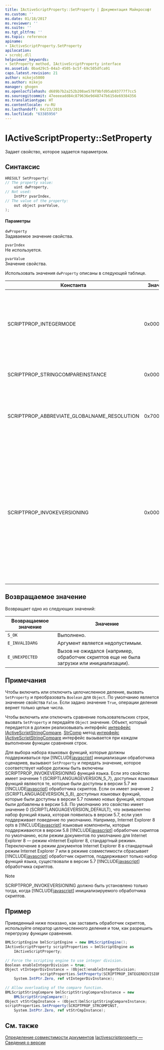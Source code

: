 ```yaml
---
title: IActiveScriptProperty::SetProperty | Документация Майкрософт
ms.custom: ''
ms.date: 01/18/2017
ms.reviewer: ''
ms.suite: ''
ms.tgt_pltfrm: ''
ms.topic: reference
apiname:
- IActiveScriptProperty.SetProperty
apilocation:
- scrobj.dll
helpviewer_keywords:
- SetProperty method, IActiveScriptProperty interface
ms.assetid: 0ba429c5-04a3-4505-bc5f-69c505dfca91
caps.latest.revision: 21
author: mikejo5000
ms.author: mikejo
manager: ghogen
ms.openlocfilehash: d689b7b2a252b208ae578f9bfd95ab93777f7cc5
ms.sourcegitcommit: 47eeeeadd84c879636e9d48747b615de69384356
ms.translationtype: HT
ms.contentlocale: ru-RU
ms.lasthandoff: 04/23/2019
ms.locfileid: "63385956"
---
```

# <a name="iactivescriptpropertysetproperty"></a>IActiveScriptProperty::SetProperty
Задает свойство, которое задается параметром.  
  
## <a name="syntax"></a>Синтаксис  
  
```cpp
HRESULT SetProperty(  
// The property value:  
    uint dwProperty,    
// Not used:   
    IntPtr pvarIndex,    
// The value of the property:   
    out object pvarValue,    
);  
```  
  
#### <a name="parameters"></a>Параметры  
 `dwProperty`  
 Задаваемое значение свойства.  
  
 `pvarIndex`  
 Не используется.  
  
 `pvarValue`  
 Значение свойства.  
  
 Использовать значения `dwProperty` описаны в следующей таблице.  
  
|Константа|Значение|Значение|  
|--------------|-----------|-------------|  
|SCRIPTPROP_INTEGERMODE|0x00003000|Заставляет обработчик сценариев разделение данных в режиме целое число вместо режима с плавающей точкой. Значение по умолчанию — `False`.|  
|SCRIPTPROP_STRINGCOMPAREINSTANCE|0x00003001|Позволяет функции сравнения строки замены обработчика скриптов.|  
|SCRIPTPROP_ABBREVIATE_GLOBALNAME_RESOLUTION|0x70000002|Информирует обработчик скриптов, на который нет других обработчиков сценариев, которые влияют на глобальный объект.|  
|SCRIPTPROP_INVOKEVERSIONING|0x00004000|Заставляет [!INCLUDE[javascript](../../javascript/includes/javascript-md.md)] обработчик скриптов для выбора набора языковых функций, которые должны поддерживаться. По умолчанию набора языковых функций, поддерживаемых [!INCLUDE[javascript](../../javascript/includes/javascript-md.md)] обработчик скриптов эквивалентно набор функций языка, которая появилась в версии 5.7 [!INCLUDE[javascript](../../javascript/includes/javascript-md.md)] обработчика скриптов.|  
  
## <a name="return-value"></a>Возвращаемое значение  
 Возвращает одно из следующих значений:  
  
|Возвращаемое значение|Значение|  
|------------------|-------------|  
|`S_OK`|Выполнено.|  
|`E_INVALIDARG`|Аргумент является недопустимым.|  
|`E_UNEXPECTED`|Вызов не ожидался (например, обработчик скриптов еще не была загрузки или инициализации).|  
  
## <a name="remarks"></a>Примечания  
 Чтобы включить или отключить целочисленное деление, вызвать `SetProperty` и преобразовать `Boolean` для `Object`. По умолчанию является значение свойства `False`. Если задано значение `True`, операции деления вернет только целые числа.  
  
 Чтобы включить или отключить сравнение пользовательских строк, вызвать `SetProperty` и передайте `Object` значение. Объект, который передается в должен реализовывать интерфейс [интерфейс IActiveScriptStringCompare](../../winscript/reference/iactivescriptstringcompare-interface.md). [StrComp](../../winscript/reference/iactivescriptstringcompare-strcomp.md) метод [интерфейс IActiveScriptStringCompare](../../winscript/reference/iactivescriptstringcompare-interface.md) интерфейс вызывается при каждом выполнении функции сравнения строк.  
  
 Для выбора набора языковых функций, которые должны поддерживаться при [!INCLUDE[javascript](../../javascript/includes/javascript-md.md)] инициализации обработчика сценариев, вызывают `SetProperty` и передать значение, которое соответствует наборе должны быть включены SCRIPTPROP_INVOKEVERSIONING функций языка. Если это свойство имеет значение 1 (SCRIPTLANGUAGEVERSION_5_7), доступных языковых функций являются те, которые были доступны в версии 5.7 же [!INCLUDE[javascript](../../javascript/includes/javascript-md.md)] обработчика скриптов. Если он имеет значение 2 (SCRIPTLANGUAGEVERSION_5_8), доступных языковых функций, которые были доступны в версии 5.7 помимо новых функций, которые были добавлены в версии 5.8. По умолчанию это свойство имеет значение 0 (SCRIPTLANGUAGEVERSION_DEFAULT), что эквивалентно набор функций языка, которая появилась в версии 5.7, если узел поддерживает поведение по умолчанию. Например, Internet Explorer 8 opts в [!INCLUDE[javascript](../../javascript/includes/javascript-md.md)] языковые компоненты, которые поддерживаются в версии 5.8 [!INCLUDE[javascript](../../javascript/includes/javascript-md.md)] обработчик скриптов по умолчанию, если режим документов по умолчанию для Internet Explorer 8 — режим «Internet Explorer 8, стандартный режим». Переключение в режим документов Internet Explorer 8 в стандартный режим Internet Explorer 7 или в режиме совместимости сбрасывает [!INCLUDE[javascript](../../javascript/includes/javascript-md.md)] обработчик скриптов, поддерживают только набор функций языка, существовали в версии 5.7 [!INCLUDE[javascript](../../javascript/includes/javascript-md.md)] обработчика скриптов.  
  
> [!NOTE]
> SCRIPTPROP_INVOKEVERSIONING должно быть установлено только тогда, когда [!INCLUDE[javascript](../../javascript/includes/javascript-md.md)] инициализируемого обработчика скриптов.  
  
## <a name="example"></a>Пример  
 Приведенный ниже показано, как заставить обработчик скриптов, используйте оператор целочисленного деления и том, как разрешить перегрузку функции сравнения.  
  
```c#  
BMLScriptEngine bmlScriptEngine = new BMLScriptEngine();  
IActiveScriptProperty scriptProperties = bmlScriptEngine as   
    IActiveScriptProperty;  
  
// Force the scripting engine to use integer division.  
Boolean enableIntegerDivision = true;  
Object vtIntegerDivInstance = (Object)enableIntegerDivision;  
                scriptProperties.SetProperty(SCRIPTPROP_INTEGERDIVISION,   
    System.IntPtr.Zero, ref vtIntegerDivInstance);  
  
// Allow overloading of the compare function.  
BMLScriptStringCompare bmlScriptStringCompareInstance = new   
    BMLScriptStringCompare();  
Object vtStrCmpInstance = (Object)bmlScriptStringCompareInstance;  
scriptProperties.SetProperty(SCRIPTPROP_STRCOMPINST,   
    System.IntPtr.Zero, ref vtStrCmpInstance);  
```  
  
## <a name="see-also"></a>См. также  
 [Определение совместимости документов](https://docs.microsoft.com/previous-versions/windows/internet-explorer/ie-developer/compatibility/cc288325(v=vs.85))   
 [Iactivescriptproperty —](../../winscript/reference/iactivescriptproperty.md)   
 [Сведения о версии](../../javascript/reference/javascript-version-information.md)
